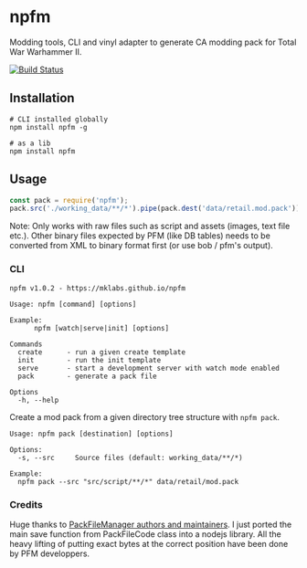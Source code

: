 # npfm

Modding tools, CLI and vinyl adapter to generate CA modding pack for Total War
Warhammer II.

[![Build Status](https://travis-ci.org/mklabs/npfm.svg?branch=npfm)](https://travis-ci.org/mklabs/npfm)

## Installation

    # CLI installed globally
    npm install npfm -g

    # as a lib
    npm install npfm

## Usage

```js
const pack = require('npfm');
pack.src('./working_data/**/*').pipe(pack.dest('data/retail.mod.pack'));
```

Note: Only works with raw files such as script and assets (images, text file
etc.). Other binary files expected by PFM (like DB tables) needs to be
converted from XML to binary format first (or use bob / pfm's output).

### CLI

```
npfm v1.0.2 - https://mklabs.github.io/npfm

Usage: npfm [command] [options]

Example:
      npfm [watch|serve|init] [options]

Commands
  create      - run a given create template
  init        - run the init template
  serve       - start a development server with watch mode enabled
  pack        - generate a pack file

Options
  -h, --help
```

Create a mod pack from a given directory tree structure with `npfm pack`.

```
Usage: npfm pack [destination] [options]

Options:
  -s, --src     Source files (default: working_data/**/*)

Example:
  npfm pack --src "src/script/**/*" data/retail/mod.pack
```

### Credits

Huge thanks to [PackFileManager authors and
maintainers](https://sourceforge.net/projects/packfilemanager/). I just ported
the main save function from PackFileCode class into a nodejs library. All the
heavy lifting of putting exact bytes at the correct position have been done
by PFM developpers.

